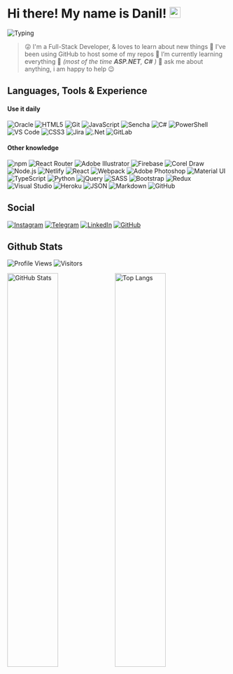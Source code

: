 # Hi there! My name is Danil! <img src="https://raw.githubusercontent.com/MartinHeinz/MartinHeinz/master/wave.gif" width="25px">

![Typing](https://readme-typing-svg.herokuapp.com?color=%2374859C50&vCenter=true&width=500&height=25&lines=Husband%2C+Father%2C+Developer+from+Russia!!!)

> 😜 I'm a Full-Stack Developer, & loves to learn about new things
> 🧰 I've been using GitHub to host some of my repos
> 🌱 I’m currently learning everything 🤯 _(most of the time **ASP.NET**, **C#** )_
> 💬 ask me about anything, i am happy to help 😉

## Languages, Tools & Experience

#### Use it daily

<!--
![Oracle](https://img.shields.io/badge/Oracle-F80000?logo=oracle&logoColor=F80000&color=171717&style=flat)
![HTML5](https://img.shields.io/badge/HTML5-E34F26?logo=html5&color=171717&style=flat)
![Git](https://img.shields.io/badge/Git-F05032?logo=git&color=171717&style=flat)
![GitLab](https://img.shields.io/badge/GitLab-%23181717.svg?style=for-the-badge&logo=gitlab&color=171717&style=flat)
![JavaScript](https://img.shields.io/badge/JavaScript-%23323330.svg?style=for-the-badge&logo=javascript&logoColor=F7DF1E&color=171717&style=flat)
![Sencha](https://img.shields.io/badge/Sencha-86BC40?logo=sencha&logoColor=86BC40&color=171717&style=flat)
![C#](https://img.shields.io/badge/C%23-%23239120.svg?style=for-the-badge&logo=csharp&logoColor=239120&color=171717&style=flat)
![PowerShell](https://img.shields.io/badge/PowerShell-5391FE?logo=powershell&color=171717&style=flat)
![VS Code](https://img.shields.io/badge/VS%20Code-007ACC?logo=visualstudiocode&logoColor=007ACC&color=171717&style=flat)
![CSS3](https://img.shields.io/badge/CSS3-1572B6?logo=css3&logoColor=1572B6&color=171717&style=flat)
![Jira](https://img.shields.io/badge/Jira-%230A0FFF.svg?style=for-the-badge&logo=jira&logoColor=0052CC&color=171717&style=flat)
![.Net](https://img.shields.io/badge/.NET-5C2D91?style=for-the-badge&logo=.net&logoColor=512BD4&color=171717&style=flat)
-->

![Oracle](https://img.shields.io/badge/Oracle-F80000?logo=oracle&logoColor=fff&color=F80000&style=flat)
![HTML5](https://img.shields.io/badge/HTML5-E34F26?logo=html5&logoColor=fff&color=E34F26&style=flat)
![Git](https://img.shields.io/badge/Git-F05032?logo=git&logoColor=fff&color=F05032&style=flat)
![JavaScript](https://img.shields.io/badge/JavaScript-%23323330.svg?style=for-the-badge&logo=javascript&logoColor=fff&color=FF9A00&style=flat)
![Sencha](https://img.shields.io/badge/Sencha-86BC40?logo=sencha&logoColor=fff&color=86BC40&style=flat)
![C#](https://img.shields.io/badge/C%23-%23239120.svg?style=for-the-badge&logo=csharp&logoColor=fff&color=239120&style=flat)
![PowerShell](https://img.shields.io/badge/PowerShell-5391FE?logo=powershell&logoColor=fff&color=5391FE&style=flat)
![VS Code](https://img.shields.io/badge/VS%20Code-007ACC?logo=visualstudiocode&logoColor=fff&color=007ACC&style=flat)
![CSS3](https://img.shields.io/badge/CSS3-1572B6?logo=css3&logoColor=fff&color=007ACC&style=flat)
![Jira](https://img.shields.io/badge/Jira-%230A0FFF.svg?style=for-the-badge&logo=jira&logoColor=fff&color=0A0FFF&style=flat)
![.Net](https://img.shields.io/badge/.NET-5C2D91?style=for-the-badge&logo=.net&logoColor=fff&color=512BD4&style=flat)
![GitLab](https://img.shields.io/badge/GitLab-%23181717.svg?style=for-the-badge&logo=gitlab&color=171717&style=flat)

#### Other knowledge

<!--
![Adobe](https://img.shields.io/badge/Adobe-F00?logo=adobe&logoColor=FF0000&color=171717&style=flat)
![npm](https://img.shields.io/badge/npm-CB3837?logo=npm&logoColor=FF0000&color=171717&style=flat)
![React Router](https://img.shields.io/badge/React_Router-CA4245?style=for-the-badge&logo=react-router&color=171717&style=flat)
![Adobe Illustrator](https://img.shields.io/badge/Illustrator-FF9A00?logo=adobeillustrator&logoColor=FF9A00&color=171717&style=flat)
![Firebase](https://img.shields.io/badge/Firebase-%23039BE5.svg?style=for-the-badge&logo=firebase&logoColor=FFCA28&color=171717&style=flat)
![Corel Draw](https://img.shields.io/badge/Corel%20Draw-%230081CB.svg?logo=LiveJournal&logoColor=89ba4b&color=171717&style=flat)
![Node.js](https://img.shields.io/badge/Node.JS-393?logo=nodedotjs&color=171717&style=flat)
![Netlify](https://img.shields.io/badge/Netlify-00C7B7?logo=netlify&color=171717&style=flat)
![React](https://img.shields.io/badge/React-%2320232a.svg?style=for-the-badge&logo=react&logoColor=61DAFB&color=171717&style=flat)
![Webpack](https://img.shields.io/badge/Webpack-8DD6F9?logo=webpack&logoColor=29ABE2&color=171717&style=flat)
![Adobe Photoshop](https://img.shields.io/badge/Photoshop-31A8FF?logo=adobephotoshop&color=171717&style=flat)
![Material UI](https://img.shields.io/badge/Material%20UI-%230081CB.svg?style=for-the-badge&logo=material-ui&logoColor=0081CB&color=171717&style=flat)
![TypeScript](https://img.shields.io/badge/TypeScript-3178C6?logo=typescript&color=171717&style=flat)
![Python](https://img.shields.io/badge/Python-%2314354C.svg?style=for-the-badge&logo=python&color=171717&style=flat)
![jQuery](https://img.shields.io/badge/jQuery-%230769AD.svg?style=for-the-badge&logo=jquery&logoColor=0769AD&color=171717&style=flat)
![SASS](https://img.shields.io/badge/SASS-hotpink.svg?style=for-the-badge&logo=SASS&color=171717&style=flat)
![Bootstrap](https://img.shields.io/badge/Bootstrap-%23563D7C.svg?style=for-the-badge&logo=bootstrap&color=171717&style=flat)
![GitHub](https://img.shields.io/badge/GitHub-%23121011.svg?style=for-the-badge&logo=github&logoColor=7040AA&color=171717&style=flat)
![Visual Studio](https://img.shields.io/badge/Visual%20Studio-5C2D91?logo=visualstudio&logoColor=5C2D91&color=171717&style=flat)
![Redux](https://img.shields.io/badge/Redux-%23593d88.svg?style=for-the-badge&logo=redux&logoColor=764ABC&color=171717&style=flat)
![Heroku](https://img.shields.io/badge/Heroku-430098?logo=heroku&logoColor=430098&color=171717&style=flat)
![JSON](https://img.shields.io/badge/JSON-000?logo=json&logoColor=white&color=171717&style=flat)
![Markdown](https://img.shields.io/badge/Markdown-000?logo=markdown&logoColor=white&color=171717&style=flat)
-->

![npm](https://img.shields.io/badge/npm-CB3837?logo=npm&logoColor=fff&color=EB3837&style=flat)
![React Router](https://img.shields.io/badge/React_Router-CA4245?style=for-the-badge&logo=react-router&logoColor=fff&color=CA4245&style=flat)
![Adobe Illustrator](https://img.shields.io/badge/Illustrator-FF9A00?logo=adobeillustrator&logoColor=fff&color=FF9A00&style=flat)
![Firebase](https://img.shields.io/badge/Firebase-%23039BE5.svg?style=for-the-badge&logo=firebase&logoColor=fff&color=FF9A00&style=flat)
![Corel Draw](https://img.shields.io/badge/Corel%20Draw-%230081CB.svg?logo=LiveJournal&logoColor=fff&color=89ba4b&style=flat)
![Node.js](https://img.shields.io/badge/Node.JS-393?logo=nodedotjs&logoColor=fff&color=339933&style=flat)
![Netlify](https://img.shields.io/badge/Netlify-00C7B7?logo=netlify&logoColor=fff&color=00C7B7&style=flat)
![React](https://img.shields.io/badge/React-%2320232a.svg?style=for-the-badge&logo=react&logoColor=fff&color=00C4CC&style=flat)
![Webpack](https://img.shields.io/badge/Webpack-8DD6F9?logo=webpack&logoColor=fff&color=29ABE2&style=flat)
![Adobe Photoshop](https://img.shields.io/badge/Photoshop-31A8FF?logo=adobephotoshop&logoColor=fff&color=31A8FF&style=flat)
![Material UI](https://img.shields.io/badge/Material%20UI-%230081CB.svg?style=for-the-badge&logo=material-ui&logoColor=fff&color=0081CB&style=flat)
![TypeScript](https://img.shields.io/badge/TypeScript-3178C6?logo=typescript&logoColor=fff&color=0081CB&style=flat)
![Python](https://img.shields.io/badge/Python-%2314354C.svg?style=for-the-badge&logo=python&logoColor=fff&color=0769AD&style=flat)
![jQuery](https://img.shields.io/badge/jQuery-%230769AD.svg?style=for-the-badge&logo=jquery&logoColor=fff&color=0769AD&style=flat)
![SASS](https://img.shields.io/badge/SASS-hotpink.svg?style=for-the-badge&logo=SASS&logoColor=fff&color=CC6699&style=flat)
![Bootstrap](https://img.shields.io/badge/Bootstrap-%23563D7C.svg?style=for-the-badge&logo=bootstrap&logoColor=fff&color=7952B3&style=flat)
![Redux](https://img.shields.io/badge/Redux-%23593d88.svg?style=for-the-badge&logo=redux&logoColor=fff&color=764ABC&style=flat)
![Visual Studio](https://img.shields.io/badge/Visual%20Studio-5C2D91?logo=visualstudio&logoColor=fff&color=5C2D91&style=flat)
![Heroku](https://img.shields.io/badge/Heroku-430098?logo=heroku&logoColor=fff&color=430098&style=flat)
![JSON](https://img.shields.io/badge/JSON-000?logo=json&logoColor=fff&color=171717&style=flat)
![Markdown](https://img.shields.io/badge/Markdown-000?logo=markdown&logoColor=fff&color=171717&style=flat)
![GitHub](https://img.shields.io/badge/GitHub-%23121011.svg?style=for-the-badge&logo=github&logoColor=fff&color=171717&style=flat)

## Social

[![Instagram](https://img.shields.io/badge/Instagram-%23E4405F.svg?style=for-the-badge&logo=Instagram&logoColor=fff&color=E4405F&style=flat)](https://www.instagram.com/danil_ej9)
[![Telegram](https://img.shields.io/badge/Telegram-2CA5E0?style=for-the-badge&logo=telegram&logoColor=fff&color=067ac8&style=flat)](https://t.me/RezniDa)
[![LinkedIn](https://img.shields.io/badge/LinkedIn-%230077B5.svg?style=for-the-badge&logo=linkedin&logoColor=fff&color=0A66C2&style=flat)](https://www.linkedin.com/in/dani-dani)
[![GitHub](https://img.shields.io/badge/GitHub-%23121011.svg?style=for-the-badge&logo=github&logoColor=fff&color=171717&style=flat)](https://github.com/CrappyCodeMaker)

## Github Stats

![Profile Views](https://komarev.com/ghpvc/?username=CrappyCodeMaker&label=PROFILE+VIEWS&color=067ac8&style=flat)
![Visitors](https://visitor-badge.glitch.me/badge?page_id=CrappyCodeMaker&color=067ac8&style=flat)

<img src="https://github-readme-stats.vercel.app/api?username=CrappyCodeMaker&bg_color=11171E50&title_color=5391FE&text_color=b9c4cf&icon_color=ffc83d&border_radius=10&line_height=30&include_all_commits=true&hide_border=true&hide_title=false&show_icons=true&count_private=true&hide=contribs,prs&custom_title=CrappyCodeMaker's+stats&hide_title=true" width="48%" alt="GitHub Stats"> <img src="https://github-readme-stats.vercel.app/api/top-langs/?username=CrappyCodeMaker&bg_color=11171E50&title_color=EEEEEE&text_color=b9c4cf&icon_color=ffc83d&card_width=350&border_radius=10&line_height=25&hide_border=true&hide_title=false&show_icons=true&count_private=true&layout=compact&custom_title=Most+used+langs&hide_title=true" width="48%" alt="Top Langs">

<!--
Hi there! 👋
My name is Danil. I've been using GitHub to host my repos for many years. And I always feel like it doesn't provide me with the full picture statistics-wise.

🤔 Feeling the same? 🚀 Try Ÿ HŸPE to learn what's going on with your professional profile! You'll get improved statistics on your profile views, your followers, repositories traffic, stars and more! The roadmap has a number of useful features to come!

In case you would simply like a public badge to count your visitors, try GitHub Profile Views Counter.

-->
